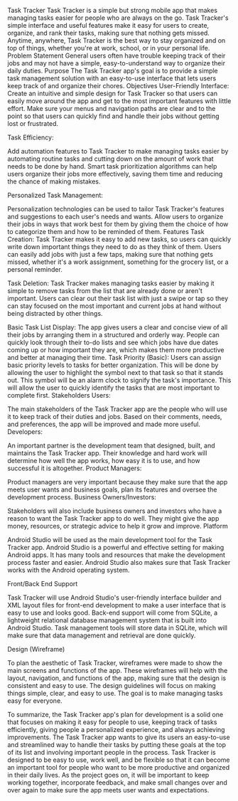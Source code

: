 Task Tracker
Task Tracker is a simple but strong mobile app that makes managing tasks easier for people who are always on the go. Task Tracker's simple interface and useful features make it easy for users to create, organize, and rank their tasks, making sure that nothing gets missed. Anytime, anywhere, Task Tracker is the best way to stay organized and on top of things, whether you're at work, school, or in your personal life.
Problem Statement 
General users often have trouble keeping track of their jobs and may not have a simple, easy-to-understand way to organize their daily duties.
Purpose
The Task Tracker app's goal is to provide a simple task management solution with an easy-to-use interface that lets users keep track of and organize their chores.
Objectives
User-Friendly Interface:
Create an intuitive and simple design for Task Tracker so that users can easily move around the app and get to the most important features with little effort. 
Make sure your menus and navigation paths are clear and to the point so that users can quickly find and handle their jobs without getting lost or frustrated. 

Task Efficiency: 

Add automation features to Task Tracker to make managing tasks easier by automating routine tasks and cutting down on the amount of work that needs to be done by hand. 
Smart task prioritization algorithms can help users organize their jobs more effectively, saving them time and reducing the chance of making mistakes. 

Personalized Task Management: 

Personalization technologies can be used to tailor Task Tracker's features and suggestions to each user's needs and wants. 
Allow users to organize their jobs in ways that work best for them by giving them the choice of how to categorize them and how to be reminded of them.
Features
Task Creation: Task Tracker makes it easy to add new tasks, so users can quickly write down important things they need to do as they think of them. Users can easily add jobs with just a few taps, making sure that nothing gets missed, whether it's a work assignment, something for the grocery list, or a personal reminder.

Task Deletion: Task Tracker makes managing tasks easier by making it simple to remove tasks from the list that are already done or aren't important. Users can clear out their task list with just a swipe or tap so they can stay focused on the most important and current jobs at hand without being distracted by other things.

Basic Task List Display: The app gives users a clear and concise view of all their jobs by arranging them in a structured and orderly way. People can quickly look through their to-do lists and see which jobs have due dates coming up or how important they are, which makes them more productive and better at managing their time.
Task Priority (Basic): Users can assign basic priority levels to tasks for better organization. This will be done by allowing the user to highlight the symbol next to that task so that it stands out. This symbol will be an alarm clock to signify the task's importance. This will allow the user to quickly identify the tasks that are most important to complete first. 
Stakeholders
Users:

The main stakeholders of the Task Tracker app are the people who will use it to keep track of their duties and jobs. Based on their comments, needs, and preferences, the app will be improved and made more useful.
Developers:

An important partner is the development team that designed, built, and maintains the Task Tracker app. Their knowledge and hard work will determine how well the app works, how easy it is to use, and how successful it is altogether.
Product Managers:

Product managers are very important because they make sure that the app meets user wants and business goals, plan its features and oversee the development process.
Business Owners/Investors:

Stakeholders will also include business owners and investors who have a reason to want the Task Tracker app to do well. They might give the app money, resources, or strategic advice to help it grow and improve.
Platform

Android Studio will be used as the main development tool for the Task Tracker app. Android Studio is a powerful and effective setting for making Android apps. It has many tools and resources that make the development process faster and easier. Android Studio also makes sure that Task Tracker works with the Android operating system.

Front/Back End Support

Task Tracker will use Android Studio's user-friendly interface builder and XML layout files for front-end development to make a user interface that is easy to use and looks good. Back-end support will come from SQLite, a lightweight relational database management system that is built into Android Studio. Task management tools will store data in SQLite, which will make sure that data management and retrieval are done quickly.

Design (Wireframe)

To plan the aesthetic of Task Tracker, wireframes were made to show the main screens and functions of the app. These wireframes will help with the layout, navigation, and functions of the app, making sure that the design is consistent and easy to use. The design guidelines will focus on making things simple, clear, and easy to use. The goal is to make managing tasks easy for everyone.

To summarize, the Task Tracker app's plan for development is a solid one that focuses on making it easy for people to use, keeping track of tasks efficiently, giving people a personalized experience, and always achieving improvements. The Task Tracker app wants to give its users an easy-to-use and streamlined way to handle their tasks by putting these goals at the top of its list and involving important people in the process. Task Tracker is designed to be easy to use, work well, and be flexible so that it can become an important tool for people who want to be more productive and organized in their daily lives. As the project goes on, it will be important to keep working together, incorporate feedback, and make small changes over and over again to make sure the app meets user wants and expectations.
